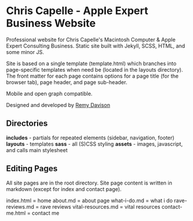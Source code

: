 # Chris Capelle - Apple Expert Business Website

Professional website for Chris Capelle's Macintosh Computer & Apple Expert Consulting Business. Static site built with Jekyll, SCSS, HTML, and some minor JS.

Site is based on a single template (template.html) which branches into page-specific templates when need be (located in the layouts directory). The front matter for each page contains options for a page title (for the browser tab), page header, and page sub-header.

Mobile and open graph compatible.

Designed and developed by [Remy Davison](https://remydavison.com)

## Directories
**includes** - partials for repeated elements (sidebar, navigation, footer)
**layouts** - templates
**sass** - all (S)CSS styling
**assets** - images, javascript, and calls main stylesheet

## Editing Pages
All site pages are in the root directory. Site page content is written in markdown (except for index and contact page).

index.html = home
about.md = about page
what-i-do.md = what i do
rave-reviews.md = rave reviews
vital-resources.md = vital resources
contact-me.html = contact me
